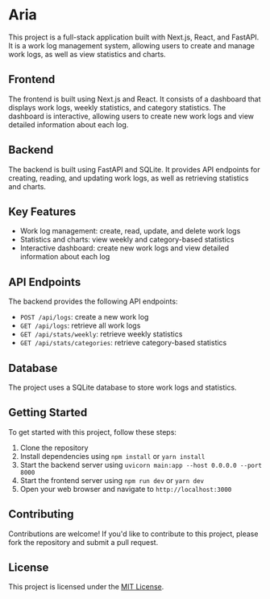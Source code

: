 # Aria

This project is a full-stack application built with Next.js, React, and FastAPI. It is a work log management system, allowing users to create and manage work logs, as well as view statistics and charts.

**Frontend**
------------

The frontend is built using Next.js and React. It consists of a dashboard that displays work logs, weekly statistics, and category statistics. The dashboard is interactive, allowing users to create new work logs and view detailed information about each log.

**Backend**
------------

The backend is built using FastAPI and SQLite. It provides API endpoints for creating, reading, and updating work logs, as well as retrieving statistics and charts.

**Key Features**
----------------

* Work log management: create, read, update, and delete work logs
* Statistics and charts: view weekly and category-based statistics
* Interactive dashboard: create new work logs and view detailed information about each log

**API Endpoints**
-----------------

The backend provides the following API endpoints:

* `POST /api/logs`: create a new work log
* `GET /api/logs`: retrieve all work logs
* `GET /api/stats/weekly`: retrieve weekly statistics
* `GET /api/stats/categories`: retrieve category-based statistics

**Database**
------------

The project uses a SQLite database to store work logs and statistics.

**Getting Started**
-------------------

To get started with this project, follow these steps:

1. Clone the repository
2. Install dependencies using `npm install` or `yarn install`
3. Start the backend server using `uvicorn main:app --host 0.0.0.0 --port 8000`
4. Start the frontend server using `npm run dev` or `yarn dev`
5. Open your web browser and navigate to `http://localhost:3000`

**Contributing**
---------------

Contributions are welcome! If you'd like to contribute to this project, please fork the repository and submit a pull request.

**License**
----------

This project is licensed under the [MIT License](https://opensource.org/licenses/MIT).
